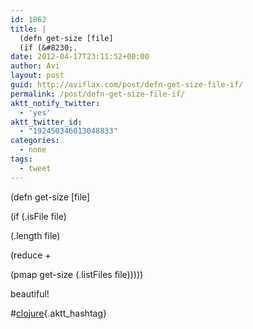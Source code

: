 ```yaml
---
id: 1862
title: |
  (defn get-size [file]
  (if (&#8230;.
date: 2012-04-17T23:11:52+00:00
author: Avi
layout: post
guid: http://aviflax.com/post/defn-get-size-file-if/
permalink: /post/defn-get-size-file-if/
aktt_notify_twitter:
  - 'yes'
aktt_twitter_id:
  - "192450346013048833"
categories:
  - none
tags:
  - tweet
---
```

(defn get-size [file]
    
(if (.isFile file)
      
(.length file)
      
(reduce +
        
(pmap get-size (.listFiles file)))))

beautiful!
   
#[clojure](http://search.twitter.com/search?q=%23clojure){.aktt_hashtag}